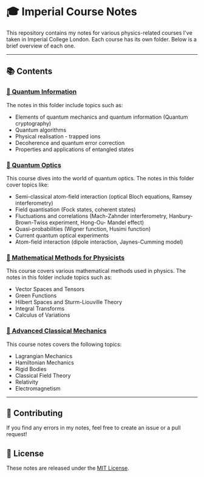 # 🎓 Imperial Course Notes

This repository contains my notes for various physics-related courses I've taken in Imperial College London. Each course has its own folder. Below is a brief overview of each one.

---

## 📚 Contents

### [🔮 Quantum Information](./quantum-information)

The notes in this folder include topics such as:

- Elements of quantum mechanics and quantum information (Quantum cryptography)
- Quantum algorithms
- Physical realisation - trapped ions
- Decoherence and quantum error correction
- Properties and applications of entangled states

### [🌈 Quantum Optics](./quantum-optics)

This course dives into the world of quantum optics. The notes in this folder cover topics like:

- Semi-classical atom-field interaction (optical Bloch equations, Ramsey interferometry)
- Field quantisation (Fock states, coherent states)
- Fluctuations and correlations (Mach-Zahnder interferometry, Hanbury-Brown-Twiss experiment, Hong-Ou- Mandel effect)
- Quasi-probabilities (Wigner function, Husimi function)
- Current quantum optical experiments
- Atom-field interaction (dipole interaction, Jaynes-Cumming model)

### [🧮 Mathematical Methods for Physicists](./mathematical-methods-for-physicists)

This course covers various mathematical methods used in physics. The notes in this folder include topics such as:

- Vector Spaces and Tensors
- Green Functions
- Hilbert Spaces and Sturm-Liouville Theory
- Integral Transforms
- Calculus of Variations

### [🚀 Advanced Classical Mechanics](./advanced-classical-mechanics)

This course notes covers the following topics: 

- Lagrangian Mechanics
- Hamiltonian Mechanics
- Rigid Bodies
- Classical Field Theory
- Relativity
- Electromagnetism

---

## 🤝 Contributing

If you find any errors in my notes, feel free to create an issue or a pull request!

## 📜 License

These notes are released under the [MIT License](./LICENSE).
